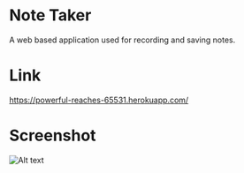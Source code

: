# Note Taker

A web based application used for recording and saving notes.

# Link

https://powerful-reaches-65531.herokuapp.com/

# Screenshot

![Alt text](/assets/images/Screenshot.png)

